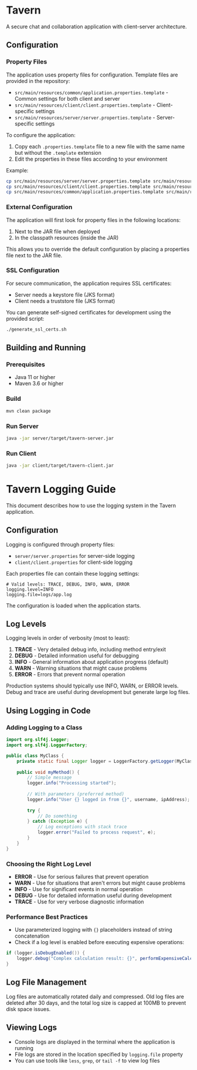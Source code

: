 # Tavern

A secure chat and collaboration application with client-server architecture.

## Configuration

### Property Files

The application uses property files for configuration. Template files are provided in the repository:

- `src/main/resources/common/application.properties.template` - Common settings for both client and server
- `src/main/resources/client/client.properties.template` - Client-specific settings
- `src/main/resources/server/server.properties.template` - Server-specific settings

To configure the application:

1. Copy each `.properties.template` file to a new file with the same name but without the `.template` extension
2. Edit the properties in these files according to your environment

Example:
```bash
cp src/main/resources/server/server.properties.template src/main/resources/server/server.properties
cp src/main/resources/client/client.properties.template src/main/resources/client/client.properties
cp src/main/resources/common/application.properties.template src/main/resources/common/application.properties
```

### External Configuration

The application will first look for property files in the following locations:

1. Next to the JAR file when deployed
2. In the classpath resources (inside the JAR)

This allows you to override the default configuration by placing a properties file next to the JAR file.

### SSL Configuration

For secure communication, the application requires SSL certificates:

- Server needs a keystore file (JKS format)
- Client needs a truststore file (JKS format)

You can generate self-signed certificates for development using the provided script:
```bash
./generate_ssl_certs.sh
```

## Building and Running

### Prerequisites
- Java 11 or higher
- Maven 3.6 or higher

### Build
```bash
mvn clean package
```

### Run Server
```bash
java -jar server/target/tavern-server.jar
```

### Run Client
```bash
java -jar client/target/tavern-client.jar
``` 

# Tavern Logging Guide

This document describes how to use the logging system in the Tavern application.

## Configuration

Logging is configured through property files:

- `server/server.properties` for server-side logging
- `client/client.properties` for client-side logging

Each properties file can contain these logging settings:

```properties
# Valid levels: TRACE, DEBUG, INFO, WARN, ERROR
logging.level=INFO
logging.file=logs/app.log
```

The configuration is loaded when the application starts.

## Log Levels

Logging levels in order of verbosity (most to least):

1. **TRACE** - Very detailed debug info, including method entry/exit
2. **DEBUG** - Detailed information useful for debugging
3. **INFO** - General information about application progress (default)
4. **WARN** - Warning situations that might cause problems
5. **ERROR** - Errors that prevent normal operation

Production systems should typically use INFO, WARN, or ERROR levels.
Debug and trace are useful during development but generate large log files.

## Using Logging in Code

### Adding Logging to a Class

```java
import org.slf4j.Logger;
import org.slf4j.LoggerFactory;

public class MyClass {
    private static final Logger logger = LoggerFactory.getLogger(MyClass.class);
    
    public void myMethod() {
        // Simple message
        logger.info("Processing started");
        
        // With parameters (preferred method)
        logger.info("User {} logged in from {}", username, ipAddress);
        
        try {
            // Do something
        } catch (Exception e) {
            // Log exceptions with stack trace
            logger.error("Failed to process request", e);
        }
    }
}
```

### Choosing the Right Log Level

- **ERROR** - Use for serious failures that prevent operation
- **WARN** - Use for situations that aren't errors but might cause problems
- **INFO** - Use for significant events in normal operation
- **DEBUG** - Use for detailed information useful during development
- **TRACE** - Use for very verbose diagnostic information

### Performance Best Practices

- Use parameterized logging with `{}` placeholders instead of string concatenation
- Check if a log level is enabled before executing expensive operations:

```java
if (logger.isDebugEnabled()) {
    logger.debug("Complex calculation result: {}", performExpensiveCalculation());
}
```

## Log File Management

Log files are automatically rotated daily and compressed. Old log files are deleted after 30 days, and the total log size is capped at 100MB to prevent disk space issues.

## Viewing Logs

- Console logs are displayed in the terminal where the application is running
- File logs are stored in the location specified by `logging.file` property
- You can use tools like `less`, `grep`, or `tail -f` to view log files 
